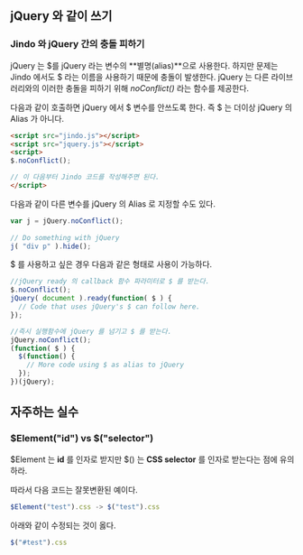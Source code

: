## jQuery 와 같이 쓰기 
### Jindo 와 jQuery 간의 충돌 피하기 ###
jQuery 는 $를 jQuery 라는 변수의 **별명(alias)**으로 사용한다. 하지만 문제는 Jindo 에서도 $ 라는 이름을 사용하기 때문에 충돌이 발생한다. jQuery 는 다른 라이브러리와의 이러한 충돌을 피하기 위해 *noConflict()* 라는 함수를 제공한다.

다음과 같이 호출하면 jQuery 에서 $ 변수를 안쓰도록 한다. 즉 $ 는 더이상 jQuery 의 Alias 가 아니다.

```html
<script src="jindo.js"></script>
<script src="jquery.js"></script>
<script>
$.noConflict();

// 이 다음부터 Jindo 코드를 작성해주면 된다.
</script>
```

다음과 같이 다른 변수를 jQuery 의 Alias 로 지정할 수도 있다.

```js
var j = jQuery.noConflict();
 
// Do something with jQuery
j( "div p" ).hide();
```

$ 를 사용하고 싶은 경우 다음과 같은 형태로 사용이 가능하다.
```js
//jQuery ready 의 callback 함수 파라미터로 $ 를 받는다.
$.noConflict();
jQuery( document ).ready(function( $ ) {
  // Code that uses jQuery's $ can follow here.
});

//즉시 실행함수에 jQuery 를 넘기고 $ 를 받는다.
jQuery.noConflict();
(function( $ ) {
  $(function() {
    // More code using $ as alias to jQuery
  });
})(jQuery);
```

## 자주하는 실수
### $Element("id") vs $("selector")
$Element 는 **id** 를 인자로 받지만 $() 는 **CSS selector** 를 인자로 받는다는 점에 유의하라.

따라서 다음 코드는 잘못변환된 예이다.
```js
$Element("test").css -> $("test").css
```
아래와 같이 수정되는 것이 옳다.
```js
$("#test").css
```